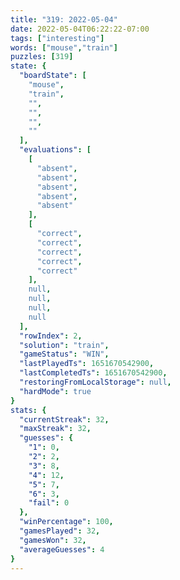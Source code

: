 ```yaml
---
title: "319: 2022-05-04"
date: 2022-05-04T06:22:22-07:00
tags: ["interesting"]
words: ["mouse","train"]
puzzles: [319]
state: {
  "boardState": [
    "mouse",
    "train",
    "",
    "",
    "",
    ""
  ],
  "evaluations": [
    [
      "absent",
      "absent",
      "absent",
      "absent",
      "absent"
    ],
    [
      "correct",
      "correct",
      "correct",
      "correct",
      "correct"
    ],
    null,
    null,
    null,
    null
  ],
  "rowIndex": 2,
  "solution": "train",
  "gameStatus": "WIN",
  "lastPlayedTs": 1651670542900,
  "lastCompletedTs": 1651670542900,
  "restoringFromLocalStorage": null,
  "hardMode": true
}
stats: {
  "currentStreak": 32,
  "maxStreak": 32,
  "guesses": {
    "1": 0,
    "2": 2,
    "3": 8,
    "4": 12,
    "5": 7,
    "6": 3,
    "fail": 0
  },
  "winPercentage": 100,
  "gamesPlayed": 32,
  "gamesWon": 32,
  "averageGuesses": 4
}
---
```


<!-- more -->

